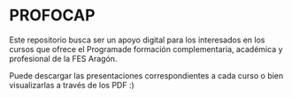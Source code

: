 # PROFOCAP
Este repositorio busca ser un apoyo digital para los interesados en los cursos que ofrece el Programade formación complementaria, académica y profesional de la FES Aragón.

Puede descargar las presentaciones correspondientes a cada curso o bien visualizarlas a través de los PDF :) 
